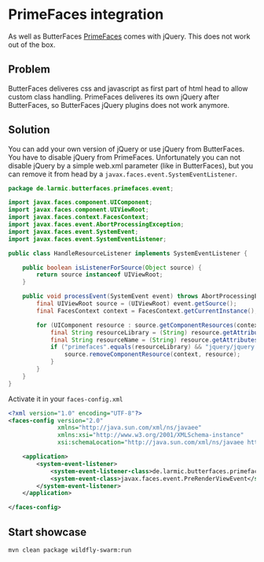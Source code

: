 # PrimeFaces integration

As well as ButterFaces [PrimeFaces](http://www.primefaces.org/) comes with jQuery. This does not work out of the box.

## Problem
ButterFaces deliveres css and javascript as first part of html head to allow custom class handling. PrimeFaces deliveres its own jQuery after ButterFaces, so ButterFaces jQuery plugins does not work anymore.

## Solution
You can add your own version of jQuery or use jQuery from ButterFaces. You have to disable jQuery from PrimeFaces. Unfortunately you can not disable jQuery by a simple web.xml parameter (like in ButterFaces), but you can remove it from head by a `javax.faces.event.SystemEventListener`.
```java
package de.larmic.butterfaces.primefaces.event;

import javax.faces.component.UIComponent;
import javax.faces.component.UIViewRoot;
import javax.faces.context.FacesContext;
import javax.faces.event.AbortProcessingException;
import javax.faces.event.SystemEvent;
import javax.faces.event.SystemEventListener;

public class HandleResourceListener implements SystemEventListener {

    public boolean isListenerForSource(Object source) {
        return source instanceof UIViewRoot;
    }

    public void processEvent(SystemEvent event) throws AbortProcessingException {
        final UIViewRoot source = (UIViewRoot) event.getSource();
        final FacesContext context = FacesContext.getCurrentInstance();

        for (UIComponent resource : source.getComponentResources(context, "head")) {
            final String resourceLibrary = (String) resource.getAttributes().get("library");
            final String resourceName = (String) resource.getAttributes().get("name");
            if ("primefaces".equals(resourceLibrary) && "jquery/jquery.js".equals(resourceName)) {
                source.removeComponentResource(context, resource);
            }
        }
    }
}
```
Activate it in your `faces-config.xml`
```xml
<?xml version="1.0" encoding="UTF-8"?>
<faces-config version="2.0"
              xmlns="http://java.sun.com/xml/ns/javaee"
              xmlns:xsi="http://www.w3.org/2001/XMLSchema-instance"
              xsi:schemaLocation="http://java.sun.com/xml/ns/javaee http://java.sun.com/xml/ns/javaee/web-facesconfig_2_0.xsd">

    <application>
        <system-event-listener>
            <system-event-listener-class>de.larmic.butterfaces.primefaces.event.HandleResourceListener</system-event-listener-class>
            <system-event-class>javax.faces.event.PreRenderViewEvent</system-event-class>
        </system-event-listener>
    </application>

</faces-config>
```

## Start showcase
```
mvn clean package wildfly-swarm:run
```